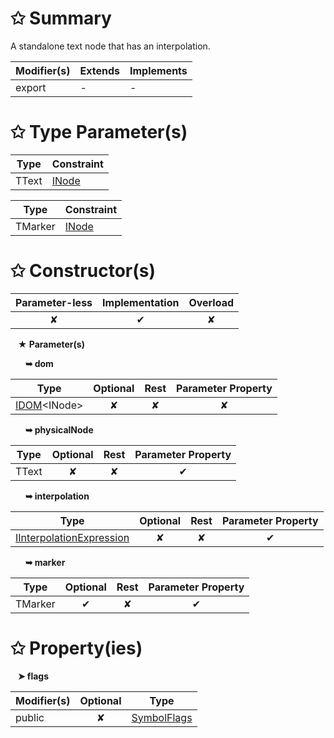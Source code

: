 # &#10025; Summary

A standalone text node that has an interpolation.

| Modifier(s)                            | Extends                      | Implements                                    |
|----------------------------------------|------------------------------|-----------------------------------------------|
| export | - | - |

# &#10025; Type Parameter(s)

| Type  | Constraint                            |
| ----- | ------------------------------------- |
| TText | [INode](/runtime/interface/dom/inode) |

| Type    | Constraint                            |
| ------- | ------------------------------------- |
| TMarker | [INode](/runtime/interface/dom/inode) |

# &#10025; Constructor(s)

| Parameter-less                         | Implementation                          | Overload                          |
|:--------------------------------------:|:---------------------------------------:|:---------------------------------:|
| ✘ | ✔ | ✘ |

&nbsp;&nbsp; **&#9733; Parameter(s)**

&nbsp;&nbsp;&nbsp;&nbsp;&nbsp; **&#10149; dom**

| Type                        | Optional                           | Rest                          | Parameter Property                          |
|-----------------------------|:----------------------------------:|:-----------------------------:|:-------------------------------------------:|
| [IDOM](/runtime/variable/dom/idom)&lt;INode&gt; | ✘  | ✘ | ✘ |

&nbsp;&nbsp;&nbsp;&nbsp;&nbsp; **&#10149; physicalNode**

| Type                        | Optional                           | Rest                          | Parameter Property                          |
|-----------------------------|:----------------------------------:|:-----------------------------:|:-------------------------------------------:|
| TText | ✘  | ✘ | ✔ |

&nbsp;&nbsp;&nbsp;&nbsp;&nbsp; **&#10149; interpolation**

| Type                        | Optional                           | Rest                          | Parameter Property                          |
|-----------------------------|:----------------------------------:|:-----------------------------:|:-------------------------------------------:|
| [IInterpolationExpression](/runtime/interface/ast/iinterpolationexpression) | ✘  | ✘ | ✔ |

&nbsp;&nbsp;&nbsp;&nbsp;&nbsp; **&#10149; marker**

| Type                        | Optional                           | Rest                          | Parameter Property                          |
|-----------------------------|:----------------------------------:|:-----------------------------:|:-------------------------------------------:|
| TMarker | ✔  | ✘ | ✔ |

# &#10025; Property(ies)

&nbsp;&nbsp; **&#10148; flags**

| Modifier(s)                               | Optional                           | Type                         |
|-------------------------------------------|:----------------------------------:|------------------------------|
| public | ✘ | [SymbolFlags](/jit/enum/semantic-model/symbolflags) |